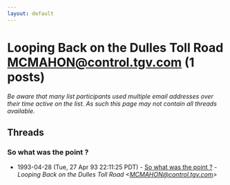 ```yaml
---
layout: default
---
```


# Looping Back on the Dulles Toll Road <MCMAHON@control.tgv.com> (1 posts)

_Be aware that many list participants used multiple email addresses over their time active on the list. As such this page may not contain all threads available._

## Threads

### So what was the point ?
+ 1993-04-28 (Tue, 27 Apr 93 22:11:25 PDT) - [So what was the point ?](/archive/1993/04/0d584bf6c427e681d2f28ae7634e43517e921c578ee1a91e4b79b51ebde16bfa) - _Looping Back on the Dulles Toll Road \<MCMAHON@control.tgv.com\>_

